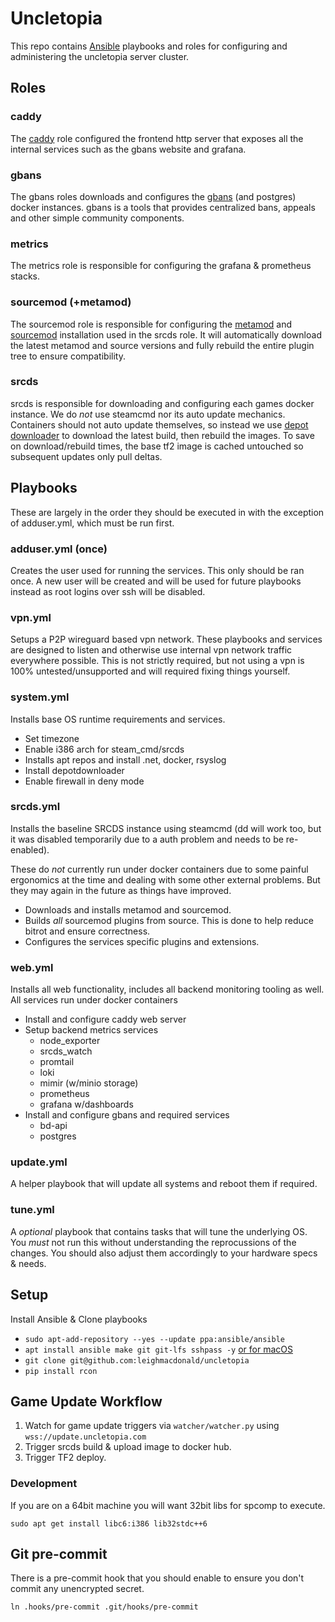 # Uncletopia

This repo contains [Ansible](https://docs.ansible.com) playbooks and roles for
configuring and administering the uncletopia server cluster.

## Roles

### caddy

The [caddy](https://caddyserver.com/) role configured the frontend http server that exposes all the internal services such as the 
gbans website and grafana.

### gbans

The gbans roles downloads and configures the [gbans](https://github.com/leighmacdonald/gbans) (and postgres) docker instances. gbans is a tools that provides 
centralized bans, appeals and other simple community components.

### metrics

The metrics role is responsible for configuring the grafana & prometheus stacks. 

### sourcemod (+metamod)

The sourcemod role is responsible for configuring the [metamod](https://www.sourcemm.net/) and [sourcemod](https://www.sourcemod.net/) installation used in the srcds role. It will 
automatically download the latest metamod and source versions and fully rebuild the entire plugin tree to ensure 
compatibility.

### srcds

srcds is responsible for downloading and configuring each games docker instance. We 
do *not* use steamcmd nor its auto update mechanics. Containers should not auto update themselves, so instead we use 
[depot downloader](https://github.com/SteamRE/DepotDownloader) to download the latest build, then rebuild the images. 
To save on download/rebuild times, the base tf2 image is cached untouched so subsequent updates only pull deltas. 

## Playbooks

These are largely in the order they should be executed in with the exception of  adduser.yml, which must be run first. 

### adduser.yml (once)

Creates the user used for running the services. This only should be ran once. A new user will be created and will be used for future playbooks instead as root logins over ssh will be disabled. 

### vpn.yml

Setups a P2P wireguard based vpn network. These playbooks and services are designed to listen and otherwise use internal vpn network traffic
everywhere possible. This is not strictly required, but not using a vpn is 100% untested/unsupported and will required fixing things yourself.

### system.yml

Installs base OS runtime requirements and services.

- Set timezone
- Enable i386 arch for steam_cmd/srcds
- Installs apt repos and install .net, docker, rsyslog 
- Install depotdownloader
- Enable firewall in deny mode

### srcds.yml

Installs the baseline SRCDS instance using steamcmd (dd will work too, but it was disabled temporarily due to a auth problem and needs to be re-enabled).

These do *not* currently run under docker containers due to some painful ergonomics at the time and dealing with some other external problems. 
But they may again in the future as things have improved.

- Downloads and installs metamod and sourcemod.
- Builds *all* sourcemod plugins from source. This is done to help reduce bitrot and ensure correctness.
- Configures the services specific plugins and extensions.

### web.yml

Installs all web functionality, includes all backend monitoring tooling as well. All services run under docker
containers

- Install and configure caddy web server
- Setup backend metrics services
  - node_exporter
  - srcds_watch
  - promtail
  - loki
  - mimir (w/minio storage) 
  - prometheus
  - grafana w/dashboards
- Install and configure gbans and required services
  - bd-api
  - postgres

### update.yml

A helper playbook that will update all systems and reboot them if required.

### tune.yml

A *optional* playbook that contains tasks that will tune the underlying OS. You *must* not run this without understanding
the reprocussions of the changes. You should also adjust them accordingly to your hardware specs & needs.

## Setup

Install Ansible & Clone playbooks

- `sudo apt-add-repository --yes --update ppa:ansible/ansible`
- `apt install ansible make git git-lfs sshpass -y` [or for macOS](https://docs.ansible.com/ansible/latest/installation_guide/intro_installation.html#installing-ansible-on-macos)
- `git clone git@github.com:leighmacdonald/uncletopia`
- `pip install rcon`

## Game Update Workflow

1. Watch for game update triggers via `watcher/watcher.py` using `wss://update.uncletopia.com`
2. Trigger srcds build & upload image to docker hub.
3. Trigger TF2 deploy.


### Development

If you are on a 64bit machine you will want 32bit libs for spcomp to execute.

    sudo apt get install libc6:i386 lib32stdc++6

## Git pre-commit

There is a pre-commit hook that you should enable to ensure you don't commit any unencrypted secret.

    ln .hooks/pre-commit .git/hooks/pre-commit
